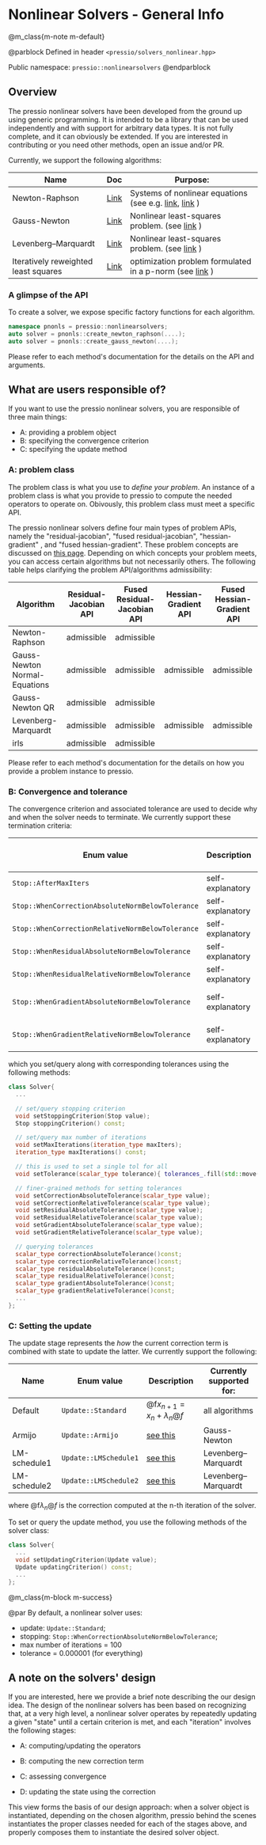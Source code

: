 
# Nonlinear Solvers - General Info


@m_class{m-note m-default}

@parblock
Defined in header `<pressio/solvers_nonlinear.hpp>`

Public namespace: `pressio::nonlinearsolvers`
@endparblock


## Overview

The pressio nonlinear solvers have been developed from the ground up using generic programming.
It is intended to be a library that can be used independently and with support for arbitrary data types.
It is not fully complete, and it can obviously be extended.
If you are interested in contributing or you need other methods, open an issue and/or PR.


<!-- ### Stage A: Operators -->


<!-- ### Stage B: Correction term -->

<!-- This is chosen by pressio based on your desired algorithm. -->
<!-- More details on this can be found in each method's documentation. -->

Currently, we support the following algorithms:

| Name                                 | Doc                                                   | Purpose:                                                                                                                                                                                               |
|--------------------------------------|-------------------------------------------------------|--------------------------------------------------------------------------------------------------------------------------------------------------------------------------------------------------------|
| Newton-Raphson                       | [Link](./md_pages_components_nonlinsolvers_nr.html)   | Systems of nonlinear equations (see e.g. [link](https://link.springer.com/content/pdf/bbm%3A978-3-319-69407-8%2F1.pdf), [link](https://www.cmu.edu/math/undergrad/suami/pdfs/2014_newton_method.pdf) ) |
| Gauss-Newton                         | [Link](./md_pages_components_nonlinsolvers_gn.html)   | Nonlinear least-squares problem.            (see [link](https://en.wikipedia.org/wiki/Gauss%E2%80%93Newton_algorithm) )                                                                                |
| Levenberg–Marquardt                  | [Link](./md_pages_components_nonlinsolvers_lm.html)   | Nonlinear least-squares problem.             (see [link](https://en.wikipedia.org/wiki/Levenberg%E2%80%93Marquardt_algorithm) )                                                                        |
| Iteratively reweighted least squares | [Link](./md_pages_components_nonlinsolvers_irls.html) | optimization problem formulated in a p-norm (see [link](https://en.wikipedia.org/wiki/Iteratively_reweighted_least_squares) )                                                                          |

### A glimpse of the API

To create a solver, we expose specific factory functions for each algorithm.

```cpp
namespace pnonls = pressio::nonlinearsolvers;
auto solver = pnonls::create_newton_raphson(....);
auto solver = pnonls::create_gauss_newton(....);
```

Please refer to each method's documentation for the details on the API and arguments.


## What are users responsible of?

If you want to use the pressio nonlinear solvers, you are responsible
of three main things:

- A: providing a problem object
- B: specifying the convergence criterion
- C: specifying the update method


### A: problem class

The problem class is what you use to *define your problem*.
An instance of a problem class is what you provide to pressio to
compute the needed operators to operate on. Obivously, this problem class must meet a specific API.

The pressio nonlinear solvers define four main types of problem APIs,
namely the "residual-jacobian", "fused residual-jacobian", "hessian-gradient" ,
and "fused hessian-gradient".
These problem concepts are discussed on [this page](md_pages_components_nonlinsolvers_system_api.html).
Depending on which concepts your problem meets, you can access certain algorithms but not
necessarily others.
The following table helps clarifying the problem API/algorithms admissibility:

| Algorithm                     	| Residual-Jacobian API 	| Fused Residual-Jacobian API 	| Hessian-Gradient API 	| Fused Hessian-Gradient API 	|
|-------------------------------	|-------------------	|-------------------------	|------------------	|------------------------	|
| Newton-Raphson                	| admissible        	| admissible              	|                  	|                        	|
| Gauss-Newton Normal-Equations 	| admissible        	| admissible              	| admissible       	| admissible             	|
| Gauss-Newton QR               	| admissible        	| admissible              	|                  	|                        	|
| Levenberg-Marquardt           	| admissible        	| admissible              	| admissible       	| admissible             	|
| irls                          	| admissible        	| admissible              	|                  	|                        	|

Please refer to each method's documentation for the details on how you provide
a problem instance to pressio.



### B: Convergence and tolerance

The convergence criterion and associated tolerance are used to decide
why and when the solver needs to terminate.
We currently support these termination criteria:

| Enum value                                       | Description      | Currently supported for: |
|--------------------------------------------------|------------------|--------------------------|
| `Stop::AfterMaxIters`                            | self-explanatory | all algorithms           |
| `Stop::WhenCorrectionAbsoluteNormBelowTolerance` | self-explanatory | all algorithms           |
| `Stop::WhenCorrectionRelativeNormBelowTolerance` | self-explanatory | all algorithms           |
| `Stop::WhenResidualAbsoluteNormBelowTolerance`   | self-explanatory | all algorithms           |
| `Stop::WhenResidualRelativeNormBelowTolerance`   | self-explanatory | all algorithms           |
| `Stop::WhenGradientAbsoluteNormBelowTolerance`   | self-explanatory | least-squares solvers    |
| `Stop::WhenGradientRelativeNormBelowTolerance`   | self-explanatory | least-squares solvers    |


which you set/query along with corresponding tolerances using the following methods:

```cpp
class Solver{
  ...

  // set/query stopping criterion
  void setStoppingCriterion(Stop value);
  Stop stoppingCriterion() const;

  // set/query max number of iterations
  void setMaxIterations(iteration_type maxIters);
  iteration_type maxIterations() const;

  // this is used to set a single tol for all
  void setTolerance(scalar_type tolerance){ tolerances_.fill(std::move(tolerance)); }

  // finer-grained methods for setting tolerances
  void setCorrectionAbsoluteTolerance(scalar_type value);
  void setCorrectionRelativeTolerance(scalar_type value);
  void setResidualAbsoluteTolerance(scalar_type value);
  void setResidualRelativeTolerance(scalar_type value);
  void setGradientAbsoluteTolerance(scalar_type value);
  void setGradientRelativeTolerance(scalar_type value);

  // querying tolerances
  scalar_type correctionAbsoluteTolerance()const;
  scalar_type correctionRelativeTolerance()const;
  scalar_type residualAbsoluteTolerance()const;
  scalar_type residualRelativeTolerance()const;
  scalar_type gradientAbsoluteTolerance()const;
  scalar_type gradientRelativeTolerance()const;
  ...
};
```

### C: Setting the update

The update stage represents the *how* the current correction term is combined
with state to update the latter. We currently support the following:

| Name         | Enum value            | Description                         | Currently supported for: |
|--------------|-----------------------|-------------------------------------|--------------------------|
| Default      | `Update::Standard`    | @f$x_{n+1} = x_{n} + \lambda_{n}@f$ | all algorithms           |
| Armijo       | `Update::Armijo`      | [see this]()                        | Gauss-Newton             |
| LM-schedule1 | `Update::LMSchedule1` | [see this]()                        | Levenberg–Marquardt      |
| LM-schedule2 | `Update::LMSchedule2` | [see this]()                        | Levenberg–Marquardt      |

where @f$\lambda_{n}@f$ is the correction computed at the n-th iteration of the solver.

To set or query the update method, you use the following methods of the solver class:

```cpp
class Solver{
  ...
  void setUpdatingCriterion(Update value);
  Update updatingCriterion() const;
  ...
};
```


@m_class{m-block m-success}

@par By default, a nonlinear solver uses:
- update: `Update::Standard`;
- stopping: `Stop::WhenCorrectionAbsoluteNormBelowTolerance`;
- max number of iterations = 100
- tolerance = 0.000001 (for everything)


## A note on the solvers' design

If you are interested, here we provide a brief note describing the our design idea.
The design of the nonlinear solvers has been based on recognizing that, at a very high level,
a nonlinear solver operates by repeatedly updating a given "state" until a certain criterion is met,
and each "iteration" involves the following stages:

- A: computing/updating the operators

- B: computing the new correction term

- C: assessing convergence

- D: updating the state using the correction

This view forms the basis of our design approach: when a solver object is instantiated,
depending on the chosen algorithm, pressio behind the scenes instantiates the proper
classes needed for each of the stages above,
and properly composes them to instantiate the desired solver object.
